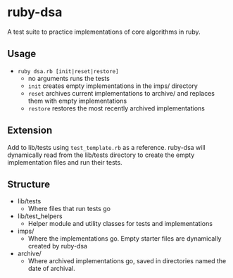 # ruby-dsa
A test suite to practice implementations of core algorithms in ruby.

## Usage
- `ruby dsa.rb [init|reset|restore]`
    - no arguments runs the tests
    - `init` creates empty implementations in the imps/ directory
    - `reset` archives current implementations to archive/ and replaces them with empty implementations
    - `restore` restores the most recently archived implementations

## Extension
Add to lib/tests using `test_template.rb` as a reference. ruby-dsa will dynamically 
read from the lib/tests directory to create the empty implementation files and run
their tests.

## Structure
- lib/tests
    - Where files that run tests go
- lib/test_helpers
    - Helper module and utility classes for tests and implementations
- imps/
    - Where the implementations go. Empty starter files are dynamically created by ruby-dsa
- archive/
    - Where archived implementations go, saved in directories named the date of archival.
